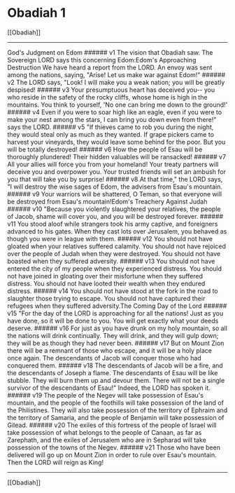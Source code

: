 # Obadiah 1

[[Obadiah]]
***

God's Judgment on Edom ###### v1 The vision that Obadiah saw. The Sovereign LORD says this concerning Edom:Edom's Approaching Destruction We have heard a report from the LORD. An envoy was sent among the nations, saying, "Arise! Let us make war against Edom!" ###### v2 The LORD says, "Look! I will make you a weak nation; you will be greatly despised! ###### v3 Your presumptuous heart has deceived you-- you who reside in the safety of the rocky cliffs, whose home is high in the mountains. You think to yourself, 'No one can bring me down to the ground!' ###### v4 Even if you were to soar high like an eagle, even if you were to make your nest among the stars, I can bring you down even from there!" says the LORD. ###### v5 "If thieves came to rob you during the night, they would steal only as much as they wanted. If grape pickers came to harvest your vineyards, they would leave some behind for the poor. But you will be totally destroyed! ###### v6 How the people of Esau will be thoroughly plundered! Their hidden valuables will be ransacked! ###### v7 All your allies will force you from your homeland! Your treaty partners will deceive you and overpower you. Your trusted friends will set an ambush for you that will take you by surprise! ###### v8 At that time," the LORD says, "I will destroy the wise sages of Edom, the advisers from Esau's mountain. ###### v9 Your warriors will be shattered, O Teman, so that everyone will be destroyed from Esau's mountain!Edom's Treachery Against Judah ###### v10 "Because you violently slaughtered your relatives, the people of Jacob, shame will cover you, and you will be destroyed forever. ###### v11 You stood aloof while strangers took his army captive, and foreigners advanced to his gates. When they cast lots over Jerusalem, you behaved as though you were in league with them. ###### v12 You should not have gloated when your relatives suffered calamity. You should not have rejoiced over the people of Judah when they were destroyed. You should not have boasted when they suffered adversity. ###### v13 You should not have entered the city of my people when they experienced distress. You should not have joined in gloating over their misfortune when they suffered distress. You should not have looted their wealth when they endured distress. ###### v14 You should not have stood at the fork in the road to slaughter those trying to escape. You should not have captured their refugees when they suffered adversity.The Coming Day of the Lord ###### v15 "For the day of the LORD is approaching for all the nations! Just as you have done, so it will be done to you. You will get exactly what your deeds deserve. ###### v16 For just as you have drunk on my holy mountain, so all the nations will drink continually. They will drink, and they will gulp down; they will be as though they had never been. ###### v17 But on Mount Zion there will be a remnant of those who escape, and it will be a holy place once again. The descendants of Jacob will conquer those who had conquered them. ###### v18 The descendants of Jacob will be a fire, and the descendants of Joseph a flame. The descendants of Esau will be like stubble. They will burn them up and devour them. There will not be a single survivor of the descendants of Esau!" Indeed, the LORD has spoken it. ###### v19 The people of the Negev will take possession of Esau's mountain, and the people of the foothills will take possession of the land of the Philistines. They will also take possession of the territory of Ephraim and the territory of Samaria, and the people of Benjamin will take possession of Gilead. ###### v20 The exiles of this fortress of the people of Israel will take possession of what belongs to the people of Canaan, as far as Zarephath, and the exiles of Jerusalem who are in Sepharad will take possession of the towns of the Negev. ###### v21 Those who have been delivered will go up on Mount Zion in order to rule over Esau's mountain. Then the LORD will reign as King!

***
[[Obadiah]]
